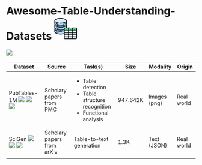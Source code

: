 # Awesome-Table-Understanding-Datasets <img src="icon.png" alt="drawing" width="60"/>
<a><img src='https://img.shields.io/badge/PRs-welcome-lightgreen'></a>


| Dataset     | Source             | Task(s)           | Size          | Modality| Origin  |
|-------------|--------------------|-------------------|---------------|---------|---------|
| PubTables-1M <img src='https://img.shields.io/badge/arXiv-2021-darkred'> <a href='https://arxiv.org/abs/2110.00061'><img src='https://img.shields.io/badge/PDF-blue'></a> <a href='https://huggingface.co/datasets/bsmock/pubtables-1m'><img src='https://img.shields.io/badge/Dataset-lightgreen'></a>| Scholary papers from PMC |<ul><li>Table detection</li><li>Table structure recognition</li><li>Functional analysis</li></ul> | 947.642K | Images (png)| Real world |             
| SciGen <img src='https://img.shields.io/badge/arXiv-2021-darkred'> <a href='https://arxiv.org/abs/2104.08296'><img src='https://img.shields.io/badge/PDF-blue'></a> <a href='https://github.com/UKPLab/SciGen/tree/main'><img src='https://img.shields.io/badge/Dataset-lightgreen'></a> | Scholary papers from arXiv | Table-to-text generation | 1.3K | Text (JSON) | Real world |  
|  | | | | | | 
